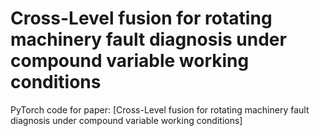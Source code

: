 # Cross-Level fusion for rotating machinery fault diagnosis under compound variable working conditions
PyTorch code for paper: [Cross-Level fusion for rotating machinery fault diagnosis under compound variable working conditions]



